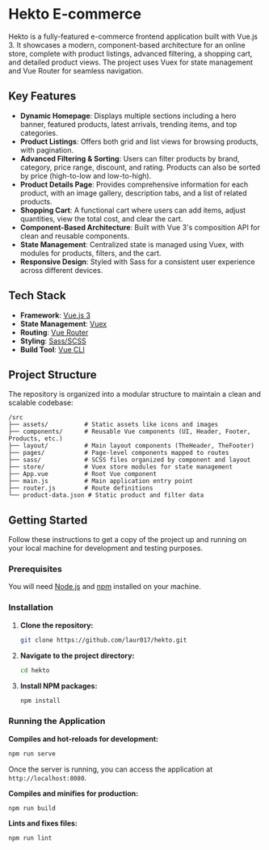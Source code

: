 # Hekto E-commerce

Hekto is a fully-featured e-commerce frontend application built with Vue.js 3. It showcases a modern, component-based architecture for an online store, complete with product listings, advanced filtering, a shopping cart, and detailed product views. The project uses Vuex for state management and Vue Router for seamless navigation.

## Key Features

*   **Dynamic Homepage**: Displays multiple sections including a hero banner, featured products, latest arrivals, trending items, and top categories.
*   **Product Listings**: Offers both grid and list views for browsing products, with pagination.
*   **Advanced Filtering & Sorting**: Users can filter products by brand, category, price range, discount, and rating. Products can also be sorted by price (high-to-low and low-to-high).
*   **Product Details Page**: Provides comprehensive information for each product, with an image gallery, description tabs, and a list of related products.
*   **Shopping Cart**: A functional cart where users can add items, adjust quantities, view the total cost, and clear the cart.
*   **Component-Based Architecture**: Built with Vue 3's composition API for clean and reusable components.
*   **State Management**: Centralized state is managed using Vuex, with modules for products, filters, and the cart.
*   **Responsive Design**: Styled with Sass for a consistent user experience across different devices.

## Tech Stack

*   **Framework**: [Vue.js 3](https://vuejs.org/)
*   **State Management**: [Vuex](https://vuex.vuejs.org/)
*   **Routing**: [Vue Router](https://router.vuejs.org/)
*   **Styling**: [Sass/SCSS](https://sass-lang.com/)
*   **Build Tool**: [Vue CLI](https://cli.vuejs.org/)

## Project Structure

The repository is organized into a modular structure to maintain a clean and scalable codebase:

```
/src
├── assets/          # Static assets like icons and images
├── components/      # Reusable Vue components (UI, Header, Footer, Products, etc.)
├── layout/          # Main layout components (TheHeader, TheFooter)
├── pages/           # Page-level components mapped to routes
├── sass/            # SCSS files organized by component and layout
├── store/           # Vuex store modules for state management
├── App.vue          # Root Vue component
├── main.js          # Main application entry point
├── router.js        # Route definitions
└── product-data.json # Static product and filter data
```

## Getting Started

Follow these instructions to get a copy of the project up and running on your local machine for development and testing purposes.

### Prerequisites

You will need [Node.js](https://nodejs.org/) and [npm](https://www.npmjs.com/) installed on your machine.

### Installation

1.  **Clone the repository:**
    ```bash
    git clone https://github.com/laur017/hekto.git
    ```

2.  **Navigate to the project directory:**
    ```bash
    cd hekto
    ```

3.  **Install NPM packages:**
    ```bash
    npm install
    ```

### Running the Application

**Compiles and hot-reloads for development:**
```bash
npm run serve
```
Once the server is running, you can access the application at `http://localhost:8080`.

**Compiles and minifies for production:**
```bash
npm run build
```

**Lints and fixes files:**
```bash
npm run lint
